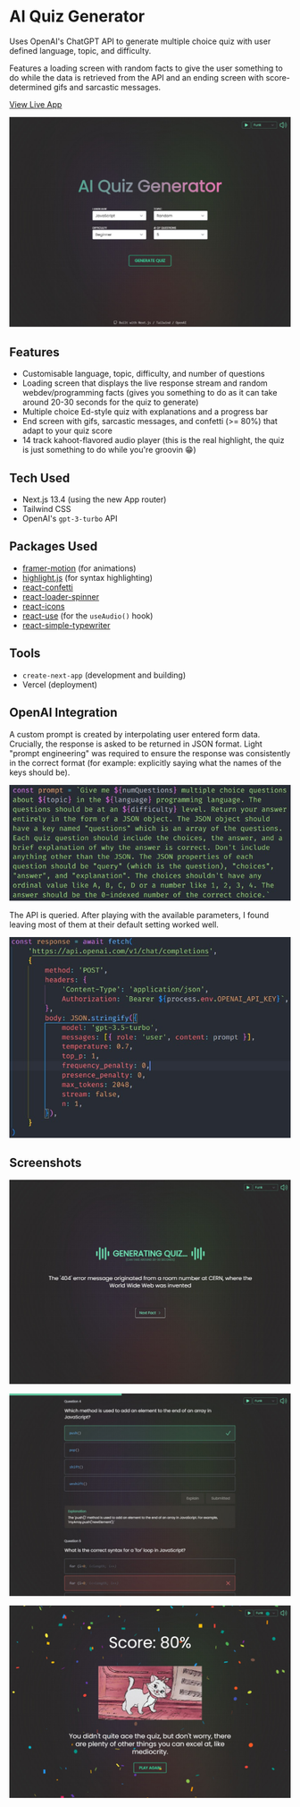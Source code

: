 # AI Quiz Generator

Uses OpenAI's ChatGPT API to generate multiple choice quiz with user defined language, topic, and difficulty.

Features a loading screen with random facts to give the user something to do while the data is retrieved from the API and an ending screen with score-determined gifs and sarcastic messages.

[View Live App](https://ai-quiz-generator-next.vercel.app/)

![home page](./docs/images/home-page.jpg)

## Features
- Customisable language, topic, difficulty, and number of questions
- Loading screen that displays the live response stream and random webdev/programming facts (gives you something to do as it can take around 20-30 seconds for the quiz to generate)
- Multiple choice Ed-style quiz with explanations and a progress bar
- End screen with gifs, sarcastic messages, and confetti (>= 80%) that adapt to your quiz score
- 14 track kahoot-flavored audio player (this is the real highlight, the quiz is just something to do while you're groovin :grin:)

## Tech Used

- Next.js 13.4 (using the new App router)
- Tailwind CSS
- OpenAI's `gpt-3-turbo` API

## Packages Used
- [framer-motion](https://www.framer.com/motion/) (for animations)
- [highlight.js](https://www.npmjs.com/package/highlight.js) (for syntax highlighting)
- [react-confetti](https://www.npmjs.com/package/react-confetti)
- [react-loader-spinner](https://www.npmjs.com/package/react-loader-spinner)
- [react-icons](https://react-icons.github.io/react-icons/)
- [react-use](https://github.com/streamich/react-use) (for the `useAudio()` hook)
- [react-simple-typewriter](https://www.npmjs.com/package/react-simple-typewriter)

## Tools ##
- `create-next-app` (development and building)
- Vercel (deployment)

## OpenAI Integration

A custom prompt is created by interpolating user entered form data. Crucially, the response is asked to be returned in JSON format. Light "prompt engineering" was required to ensure the response was consistently in the correct format (for example: explicitly saying what the names of the keys should be).

![prompt](./docs/images/prompt.jpg)

The API is queried. After playing with the available parameters, I found leaving most of them at their default setting worked well.

![api request](./docs/images/api-request.jpg)

## Screenshots

![loading screen](./docs/images/loading-screen.jpg)

![quiz screen](./docs/images/quiz-screen.jpg)

![end-screen](./docs/images/end-screen.jpg)